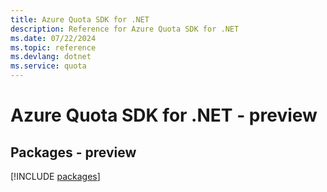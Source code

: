 ```yaml
---
title: Azure Quota SDK for .NET
description: Reference for Azure Quota SDK for .NET
ms.date: 07/22/2024
ms.topic: reference
ms.devlang: dotnet
ms.service: quota
---
```

# Azure Quota SDK for .NET - preview
## Packages - preview
[!INCLUDE [packages](quota-index.md)]